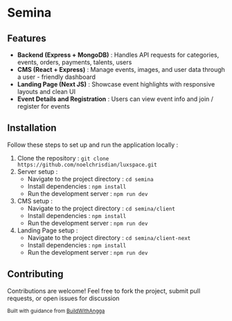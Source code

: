 # Semina

## Features
- **Backend (Express + MongoDB)** : Handles API requests for categories, events, orders, payments, talents, users
- **CMS (React + Express)** : Manage events, images, and user data through a user - friendly dashboard
- **Landing Page (Next JS)** : Showcase event highlights with responsive layouts and clean UI
- **Event Details and Registration** : Users can view event info and join / register for events

## Installation
Follow these steps to set up and run the application locally :
1. Clone the repository : `git clone https://github.com/noelchrisdian/luxspace.git`
2. Server setup :
   - Navigate to the project directory : `cd semina`
   - Install dependencies : `npm install`
   - Run the development server : `npm run dev`
3. CMS setup :
   - Navigate to the project directory : `cd semina/client`
   - Install dependencies : `npm install`
   - Run the development server : `npm run dev` 
4. Landing Page setup :
   - Navigate to the project directory : `cd semina/client-next`
   - Install dependencies : `npm install`
   - Run the development server : `npm run dev` 

## Contributing
Contributions are welcome! Feel free to fork the project, submit pull requests, or open issues for discussion


<small>Built with guidance from [BuildWithAngga](https://buildwithangga.com/)</small>
